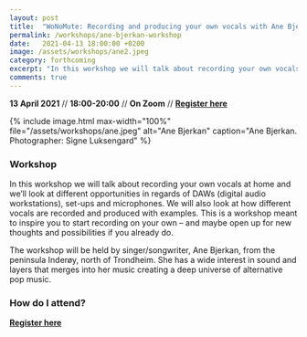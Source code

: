```yaml
---
layout: post
title:  "WoNoMute: Recording and producing your own vocals with Ane Bjerkan"
permalink: /workshops/ane-bjerkan-workshop
date:   2021-04-13 18:00:00 +0200
image: /assets/workshops/ane2.jpeg
category: forthcoming
excerpt: "In this workshop we will talk about recording your own vocals at home and we’ll look at different opportunities in regards of DAWs (digital audio workstations), set-ups and microphones. The workshop will be held on Zoom."
comments: true
---
```


**13 April 2021** // **18:00-20:00** // **On Zoom** // <strong><a href="https://nettskjema.no/a/192767#/page/1">Register here</a></strong>

{% include image.html
max-width="100%" file="/assets/workshops/ane.jpeg" alt="Ane Bjerkan"
caption="Ane Bjerkan. Photographer: Signe Luksengard" %}

### Workshop

In this workshop we will talk about recording your own vocals at home and we’ll look at different opportunities in regards of DAWs (digital audio workstations), set-ups and microphones. We will also look at how different vocals are recorded and produced with examples. This is a workshop meant to inspire you to start recording on your own – and maybe open up for new thoughts and possibilities if you already do.

The workshop will be held by singer/songwriter, Ane Bjerkan, from the peninsula Inderøy, north of Trondheim. She has a wide interest in sound and layers that merges into her music creating a deep universe of alternative pop music.


### How do I attend?
<strong><a href="https://nettskjema.no/a/192767#/page/1">Register here</a></strong>
